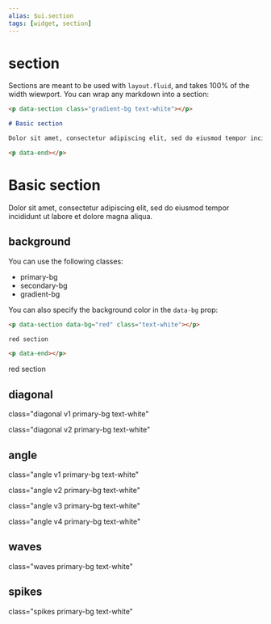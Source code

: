 ```yaml
---
alias: $ui.section
tags: [widget, section]
---
```

# section

Sections are meant to be used with `layout.fluid`, and takes 100% of the width wiewport. You can wrap any markdown into a section:

```markdown
<p data-section class="gradient-bg text-white"></p>

# Basic section

Dolor sit amet, consectetur adipiscing elit, sed do eiusmod tempor incididunt ut labore et dolore magna aliqua.

<p data-end></p>
```

<!-- section --><p data-section class="gradient-bg text-white mb-4"></p>
<h1 class="noprocess">Basic section</h1>

Dolor sit amet, consectetur adipiscing elit, sed do eiusmod tempor incididunt ut labore et dolore magna aliqua.
<!-- end:section --><p data-end></p>

## background

You can use the following classes:
- primary-bg
- secondary-bg
- gradient-bg

You can also specify the background color in the `data-bg` prop:

```markdown
<p data-section data-bg="red" class="text-white"></p>

red section

<p data-end></p>
```
<!-- section --><p data-section data-bg="red" class="text-white"></p>
red section
<!-- end:section --><p data-end></p>

## diagonal
<!-- section --><p data-section class="diagonal v1 primary-bg text-white my-4"></p>
class="diagonal v1 primary-bg text-white"
<!-- end:section --><p data-end></p>

<!-- section --><p data-section class="diagonal v2 primary-bg text-white my-4"></p>
class="diagonal v2 primary-bg text-white"
<!-- end:section --><p data-end></p>
## angle
<!-- section --><p data-section data-bg="" class="angle primary-bg text-white"></p>
class="angle v1 primary-bg text-white"
<!-- end:section --><p data-end></p>
<!-- section --><p data-section data-bg="" class="angle v2 primary-bg text-white"></p>
class="angle v2 primary-bg text-white"
<!-- end:section --><p data-end></p>
<!-- section --><p data-section data-bg="" class="angle v3 primary-bg text-white"></p>
class="angle v3 primary-bg text-white"
<!-- end:section --><p data-end></p>
<!-- section --><p data-section data-bg="" class="angle v4 primary-bg text-white"></p>
class="angle v4 primary-bg text-white"
<!-- end:section --><p data-end></p>
## waves
<!-- section --><p data-section class="waves primary-bg text-white"></p>
class="waves primary-bg text-white"
<!-- end:section --><p data-end></p>
## spikes
<!-- section --><p data-section class="spikes primary-bg text-white"></p>
class="spikes primary-bg text-white"
<!-- end:section --><p data-end></p>

